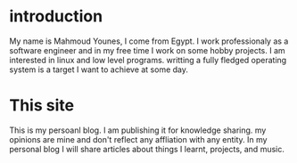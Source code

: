 # introduction

My name is Mahmoud Younes, I come from Egypt. I work professionaly as a software engineer and in my free time I work on some hobby projects.
I am interested in linux and low level programs. writting a fully fledged operating system is a target I want to achieve at some day.

# This site

This is my persoanl blog. I am publishing it for knowledge sharing. my opinions are mine and don't reflect any affliation with any entity. 
In my personal blog I will share articles about things I learnt, projects, and music. 

